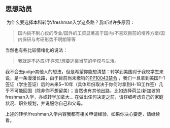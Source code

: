 ## 思想动员

​	为什么要选择本科转学/freshman入学这条路？我听过许多原因：

> 国内挑不到心仪的专业/国外的工资显著高于国内/不喜欢目前的培养方案/国内保研与考研形势不明朗等等

当然也有些比较情绪化的说法：

> 我就是不适应/不喜欢/想要逃离当前的学校与生活。

我不会去judge其他人的想法，但是希望你能想清楚：转学到美国对于我校学生来说，是一条漫漫长路，由于目前尚未撤销的[PP10043禁令](https://www.federalregister.gov/documents/2021/09/15/2021-19933/delegation-of-authority-under-presidential-proclamation-pp-10043-to-determine-that-an-applicants) ，我们一旦拿到美国F-1签证（学生签证）后的未来5~10年（具体年份取决于你何时拿到H-1B工作签）几乎不可能回国（除非你不想留美）；当然也有其他出路，比如选择荷兰/新加坡的freshman入学，亦或转学加拿大... 在做出任何决定之前，请仔细考虑自己的家庭状况、职业规划，并说服你自己和父母。

上述的转学/freshman入学内容我都有相关申请经验，如果你决心要走，请继续看。